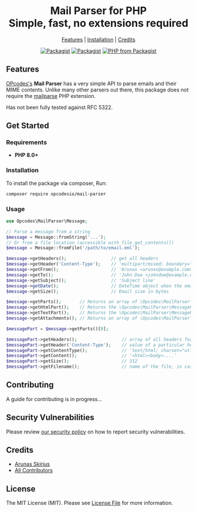 <div align="center">
    <p>
        <h1>Mail Parser for PHP<br/>Simple, fast, no extensions required</h1>
    </p>
</div>

<p align="center">
    <a href="#features">Features</a> |
    <a href="#installation">Installation</a> |
    <a href="#credits">Credits</a>
</p>

<p align="center">
<a href="https://packagist.org/packages/opcodesio/mail-parser"><img src="https://img.shields.io/packagist/v/opcodesio/mail-parser.svg?style=flat-square" alt="Packagist"></a>
<a href="https://packagist.org/packages/opcodesio/mail-parser"><img src="https://img.shields.io/packagist/dm/opcodesio/mail-parser.svg?style=flat-square" alt="Packagist"></a>
<a href="https://packagist.org/packages/opcodesio/mail-parser"><img src="https://img.shields.io/packagist/php-v/opcodesio/mail-parser.svg?style=flat-square" alt="PHP from Packagist"></a>
</p>

## Features

[OPcodes's](https://www.opcodes.io/) **Mail Parser** has a very simple API to parse emails and their MIME contents. Unlike many other parsers out there, this package does not require the [mailparse](https://www.php.net/manual/en/book.mailparse.php) PHP extension.

Has not been fully tested against RFC 5322.

## Get Started

### Requirements

- **PHP 8.0+**

### Installation

To install the package via composer, Run:

```bash
composer require opcodesio/mail-parser
```

### Usage

```php
use Opcodes\MailParser\Message;

// Parse a message from a string
$message = Message::fromString('...');
// Or from a file location (accessible with file_get_contents())
$message = Message::fromFile('/path/to/email.eml');

$message->getHeaders();                 // get all headers
$message->getHeader('Content-Type');    // 'multipart/mixed; boundary="----=_Part_1_1234567890"'
$message->getFrom();                    // 'Arunas <arunas@example.com>
$message->getTo();                      // 'John Doe <johndoe@example.com>
$message->getSubject();                 // 'Subject line'
$message->getDate();                    // DateTime object when the email was sent
$message->getSize();                    // Email size in bytes

$message->getParts();       // Returns an array of \Opcodes\MailParser\MessagePart, which can be html parts, text parts, attachments, etc.
$message->getHtmlPart();    // Returns the \Opcodes\MailParser\MessagePart containing the HTML body
$message->getTextPart();    // Returns the \Opcodes\MailParser\MessagePart containing the Text body
$message->getAttachments(); // Returns an array of \Opcodes\MailParser\MessagePart that represent attachments

$messagePart = $message->getParts()[0];

$messagePart->getHeaders();                 // array of all headers for this message part
$messagePart->getHeader('Content-Type');    // value of a particular header
$messagePart->getContentType();             // 'text/html; charset="utf-8"'
$messagePart->getContent();                 // '<html><body>....'
$messagePart->getSize();                    // 312
$messagePart->getFilename();                // name of the file, in case this is an attachment part
```

## Contributing

A guide for contributing is in progress...

## Security Vulnerabilities

Please review [our security policy](../../security/policy) on how to report security vulnerabilities.

## Credits

- [Arunas Skirius](https://github.com/arukompas)
- [All Contributors](../../contributors)

## License

The MIT License (MIT). Please see [License File](LICENSE.md) for more information.
